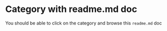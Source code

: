 # Category with readme.md doc

You should be able to click on the category and browse this `readme.md` doc